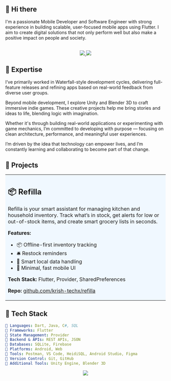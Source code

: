 <h2>👋 Hi there</h2>
I'm a passionate Mobile Developer and Software Engineer with strong experience in building scalable, user-focused mobile apps using Flutter. I aim to create digital solutions that not only perform well but also make a positive impact on people and society.

<p align="center">
  <br>
    <a href="mailto:krish.techx@gmail.com">
      <img src="https://img.shields.io/badge/Gmail-D14836?logo=gmail&logoColor=white" />
    </a>
    <a href="https://www.linkedin.com/in/krish-techx">
      <img src="https://img.shields.io/badge/LinkedIn-0A66C2?logo=linkedin&logoColor=white" />
    </a>
  </br>
</p>

## 🚀 Expertise
I’ve primarily worked in Waterfall-style development cycles, delivering full-feature releases and refining apps based on real-world feedback from diverse user groups.

Beyond mobile development, I explore Unity and Blender 3D to craft immersive indie games. These creative projects help me bring stories and ideas to life, blending logic with imagination.

Whether it's through building real-world applications or experimenting with game mechanics, I’m committed to developing with purpose — focusing on clean architecture, performance, and meaningful user experiences.

I’m driven by the idea that technology can empower lives, and I’m constantly learning and collaborating to become part of that change.

## 🚀 Projects
<table width="100%" cellspacing="0" cellpadding="16" style="background:#f0f8ff;">
  <tr>
    <td width="100%" align="left" valign="top">
      <h2>📦 Refilla</h2>
      <p>
        Refilla is your smart assistant for managing kitchen and household inventory. Track what’s in stock, get alerts for low or out-of-stock items, and create smart grocery lists in seconds.
      </p>
      <p><strong>Features:</strong></p>
      <ul>
        <li>📦 Offline-first inventory tracking</li>
        <li>🛎️ Restock reminders</li>
        <li>🧠 Smart local data handling</li>
        <li>📲 Minimal, fast mobile UI</li>
      </ul>
      <p><strong>Tech Stack:</strong> Flutter, Provider, SharedPreferences</p>
      <p><strong>Repo:</strong>  
        <a href="https://github.com/krish-techx/refilla">github.com/krish-techx/refilla</a>
      </p>
    </td>
  </tr>
</table>

## 🧰 Tech Stack
```yaml
🔹 Languages: Dart, Java, C#, SQL
🔹 Frameworks: Flutter
🔹 State Management: Provider
🔹 Backend & APIs: REST APIs, JSON
🔹 Databases: SQLite, Firebase
🔹 Platforms: Android, Web
🔹 Tools: Postman, VS Code, HeidiSQL, Android Studio, Figma
🔹 Version Control: Git, GitHub
🔹 Additional Tools: Unity Engine, Blender 3D
```

<p align="center">
  <img src="https://github-readme-stats.vercel.app/api?username=krish-techx&show_icons=true&theme=calm&hide_title=true" />
</p>
